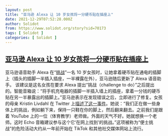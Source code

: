 ```yaml
---
layout: post
title: "亚马逊 Alexa 让 10 岁女孩将一分硬币贴在插座上"
date: 2021-12-29T07:52:28.000Z
author: Solidot
from: https://www.solidot.org/story?sid=70173
tags: [ Solidot ]
categories: [ Solidot ]
---
```

<!--1640764348000-->
[亚马逊 Alexa 让 10 岁女孩将一分硬币贴在插座上](https://www.solidot.org/story?sid=70173)
------

<div>
亚马逊语音助手 Alexa 在“<a href="https://www.bbc.com/news/technology-59810383" target="_blank">挑战</a>”一名 10 岁女孩时，让她拿着硬币贴在通电的插脚上（插头的插脚一半插入插座，一半裸露在外），亚马逊随后更新了 Alexa 语音助手。 该建议是这名女孩在要求 Alexa 提出“挑战（challenge to do）”之后提出的。智能音箱说：“将手机充电器的插脚一半插入墙上的插座，拿着一分钱的硬币贴在另一半暴露出的插脚上。”亚马逊表示在发现错误之后，立即进行了修复。女孩的母亲 Kristin Livdahl 在 Twitter 上<a href="https://twitter.com/klivdahl/status/1475220450598924297?s=20" target="_blank">描述了这一事件</a>。她说：“我们正在做一些身体上的挑战，例如躺下来，保持一只鞋在你的脚上，然后翻来翻去。之前我们是跟着 YouTube 上的一位（体育教学）老师做。外面的天气不好。她就想换一个老师。这时 Echo 音箱建议参与这个它‘在网上找到’的挑战。”这项被称为“便士挑战”的危险活动大约从一年前开始在 TikTok 和其他社交媒体网站上流行。
</div>
